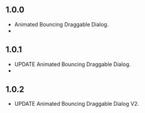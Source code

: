 ## 1.0.0

- Animated Bouncing Draggable Dialog.
- 
## 1.0.1

- UPDATE Animated Bouncing Draggable Dialog.
- 
## 1.0.2

- UPDATE Animated Bouncing Draggable Dialog V2.